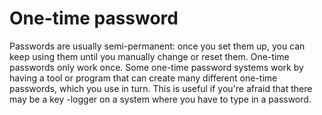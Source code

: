 [Title]: # (Contraseña de un solo uso)
[Order]: # (81)

# One-time password

Passwords are usually semi-permanent: once you set them up, you can keep using them until you manually change or reset them. One-time passwords only work once. Some one-time password systems work by having a tool or program that can create many different one-time passwords, which you use in turn. This is useful if you're afraid that there may be a key -logger on a system where you have to type in a password.